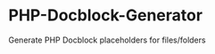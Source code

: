 PHP-Docblock-Generator
======================

Generate PHP Docblock placeholders for files/folders
